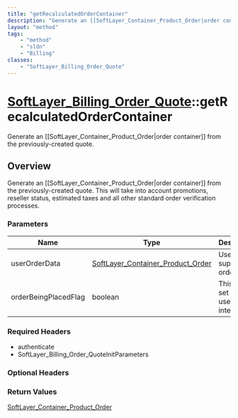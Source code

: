 ```yaml
---
title: "getRecalculatedOrderContainer"
description: "Generate an [[SoftLayer_Container_Product_Order|order container]] from the previously-created quote. This will take into... "
layout: "method"
tags:
    - "method"
    - "sldn"
    - "Billing"
classes:
    - "SoftLayer_Billing_Order_Quote"
---
```

# [SoftLayer_Billing_Order_Quote](/reference/services/SoftLayer_Billing_Order_Quote)::getRecalculatedOrderContainer

Generate an [[SoftLayer_Container_Product_Order|order container]] from the previously-created quote. 


## Overview 
Generate an [[SoftLayer_Container_Product_Order|order container]] from the previously-created quote. This will take into account promotions, reseller status, estimated taxes and all other standard order verification processes. 

### Parameters 
|Name | Type | Description |
| --- | --- | --- |
|userOrderData| <a href='/reference/datatypes/SoftLayer_Container_Product_Order'>SoftLayer_Container_Product_Order </a>| User supplied order data|
|orderBeingPlacedFlag| boolean| This flag is set and used internally|


### Required Headers
* authenticate
* SoftLayer_Billing_Order_QuoteInitParameters

### Optional Headers

### Return Values
<a href='/reference/datatypes/SoftLayer_Container_Product_Order'>SoftLayer_Container_Product_Order </a>


